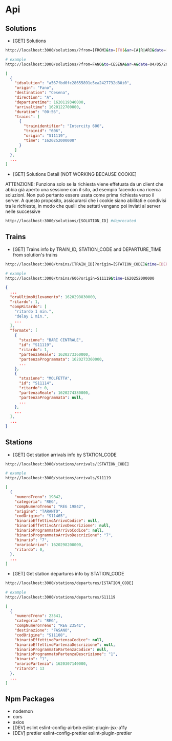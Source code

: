 # Api

## Solutions

- [GET] Solutions

```sh
http://localhost:3000/solutions/?from=[FROM]&to=[TO]&ar=[A|R|AR]&date=[DATE]&time=[TIME]&adults=[ADULTS]&childrens=[CHILDRENS]&direction=[A|R|AR]&frecce=[TRUE|FALSE]&onlyRegional=[TRUE|FALSE]

# example
http://localhost:3000/solutions/?from=FANO&to=CESENA&ar=A&date=04/05/2021&time=10.00&adults=1&childrens=0&direction=A&frecce=false&onlyRegional=false
```

```json
[
  {
    "idsolution": "a567fbd0fc28655891e5ea2427732d80i0",
    "origin": "Fano",
    "destination": "Cesena",
    "direction": "A",
    "departuretime": 1620119340000,
    "arrivaltime": 1620122700000,
    "duration": "00:56",
    "trains": [
      {
        "trainidentifier": "Intercity 606",
        "trainid": "606",
        "origin": "S11119",
        "time": "1620252000000"
      }
    ]
  },
  ...
]
```

- [GET] Solutions Detail [NOT WORKING BECAUSE COOKIE]

ATTENZIONE: Funziona solo se la richiesta viene effetuata da un client che abbia già aperto una sessione con il sito,
ad esempio facendo una ricerca soluzioni. Non può pertanto essere usata come prima richiesta verso il server.
A questo proposito, assicurarsi che i cookie siano abilitati e condivisi tra le richieste,
in modo che quelli che settati vengano poi inviati al server nelle successive

```sh
http://localhost:3000/solutions/[SOLUTION_ID] #deprecated
```

## Trains

- [GET] Trains info by TRAIN_ID, STATION_CODE and DEPARTURE_TIME from solution's trains

```sh
http://localhost:3000/trains/[TRAIN_ID]?origin=[STATION_CODE]&time=[DEPARTURE_TIME]

# example
http://localhost:3000/trains/606?origin=S11119&time=1620252000000
```

```json
{
  ...
  "oraUltimoRilevamento": 1620298830000,
  "ritardo": 1,
  "compRitardo": [
    "ritardo 1 min.",
    "delay 1 min.",
    ...
  ],
  "fermate": [
    {
      "stazione": "BARI CENTRALE",
      "id": "S11119",
      "ritardo": 1,
      "partenzaReale": 1620273360000,
      "partenzaProgrammata": 1620273360000,
      ...
    },
    {
      "stazione": "MOLFETTA",
      "id": "S11114",
      "ritardo": 0,
      "partenzaReale": 1620274380000,
      "partenzaProgrammata": null,
      ...
    },
    ...
  ],
  ...
}
```

## Stations

- [GET] Get station arrivals info by STATION_CODE

```sh
http://localhost:3000/stations/arrivals/[STATION_CODE]

# example
http://localhost:3000/stations/arrivals/S11119
```

```json
[
  {
    "numeroTreno": 19842,
    "categoria": "REG",
    "compNumeroTreno": "REG 19842",
    "origine": "TARANTO",
    "codOrigine": "S11465",
    "binarioEffettivoArrivoCodice": null,
    "binarioEffettivoArrivoDescrizione": null,
    "binarioProgrammatoArrivoCodice": null,
    "binarioProgrammatoArrivoDescrizione": "7",
    "binario": "7",
    "orarioArrivo": 1620298200000,
    "ritardo": 0,
  },
  ...
]
```

- [GET] Get station departures info by STATION_CODE

```sh
http://localhost:3000/stations/departures/[STATION_CODE]

# example
http://localhost:3000/stations/departures/S11119
```

```json
[
  {
    "numeroTreno": 23541,
    "categoria": "REG",
    "compNumeroTreno": "REG 23541",
    "destinazione": "FASANO",
    "codOrigine": "S11108",
    "binarioEffettivoPartenzaCodice": null,
    "binarioEffettivoPartenzaDescrizione": null,
    "binarioProgrammatoPartenzaCodice": null,
    "binarioProgrammatoPartenzaDescrizione": "1",
    "binario": "1",
    "orarioPartenza": 1620307140000,
    "ritardo": 13
  },
  ...
]
```

## Npm Packages

- nodemon
- cors
- axios
- [DEV] eslint eslint-config-airbnb eslint-plugin-jsx-a11y
- [DEV] prettier eslint-config-prettier eslint-plugin-prettier
